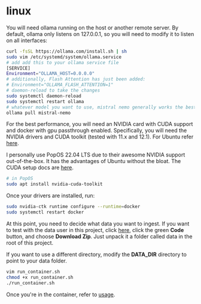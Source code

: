 # linux
You will need ollama running on the host or another remote server. By default, ollama only listens on 127.0.0.1, so you will need to modify it to listen on all interfaces:
```bash
curl -fsSL https://ollama.com/install.sh | sh
sudo vim /etc/systemd/system/ollama.service
# add add this to your ollama service file 
[SERVICE]
Environment="OLLAMA_HOST=0.0.0.0"
# additionally, Flash Attention has just been added: 
# Environment="OLLAMA_FLASH_ATTENTION=1"
# daemon-reload to take the changes
sudo systemctl daemon-reload
sudo systemctl restart ollama
# whatever model you want to use, mistral nemo generally works the best. 
ollama pull mistral-nemo
```
For the best performance, you will need an NVIDIA card with CUDA support and docker with gpu passthrough enabled.
Specifically, you will need the NVIDIA drivers and CUDA toolkit (tested with 11.x and 12.1). For Ubuntu refer 
[here](https://docs.nvidia.com/cuda/cuda-installation-guide-linux/).
  
I personally use PopOS 22.04 LTS due to their awesome NVIDIA support out-of-the-box. It has the advantages of Ubuntu
without the bloat. The CUDA setup docs are [here](https://support.system76.com/articles/cuda/).
```bash
# in PopOS
sudo apt install nvidia-cuda-toolkit
```
  
Once your drivers are installed, run:
```bash
sudo nvidia-ctk runtime configure --runtime=docker
sudo systemctl restart docker
```
  
At this point, you need to decide what data you want to ingest.  If you want to test with the data user in this project, 
click [here](https://github.com/strf0x1/vxug-papers), click the green **Code** button, and choose **Download Zip**. Just unpack it a folder called data in 
the root of this project.
  
If you want to use a different directory, modify the **DATA_DIR** directory to point to your 
data folder.
```bash
vim run_container.sh
chmod +x run_container.sh
./run_container.sh
```
  
Once you're in the container, refer to [usage](usage.md).